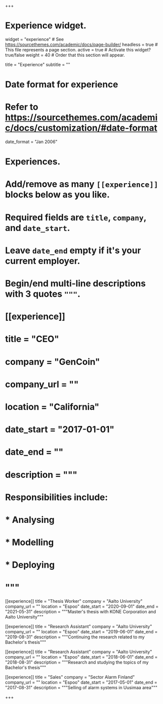+++
# Experience widget.
widget = "experience"  # See https://sourcethemes.com/academic/docs/page-builder/
headless = true  # This file represents a page section.
active = true  # Activate this widget? true/false
weight = 40  # Order that this section will appear.

title = "Experience"
subtitle = ""

# Date format for experience
#   Refer to https://sourcethemes.com/academic/docs/customization/#date-format
date_format = "Jan 2006"

# Experiences.
#   Add/remove as many `[[experience]]` blocks below as you like.
#   Required fields are `title`, `company`, and `date_start`.
#   Leave `date_end` empty if it's your current employer.
#   Begin/end multi-line descriptions with 3 quotes `"""`.
# [[experience]]
#  title = "CEO"
#  company = "GenCoin"
#  company_url = ""
#  location = "California"
#  date_start = "2017-01-01"
#  date_end = ""
#  description = """
#  Responsibilities include:
#  
#  * Analysing
#  * Modelling
#  * Deploying
#  """

[[experience]]
  title = "Thesis Worker"
  company = "Aalto University"
  company_url = ""
  location = "Espoo"
  date_start = "2020-09-01"
  date_end = "2021-05-31"
  description = """Master's thesis with KONE Corporation and Aalto University"""

[[experience]]
  title = "Research Assistant"
  company = "Aalto University"
  company_url = ""
  location = "Espoo"
  date_start = "2019-06-01"
  date_end = "2019-08-31"
  description = """Continuing the research related to my Bachelor's thesis"""
  
[[experience]]
  title = "Research Assistant"
  company = "Aalto University"
  company_url = ""
  location = "Espoo"
  date_start = "2018-06-01"
  date_end = "2018-08-31"
  description = """Research and studying the topics of my Bachelor's thesis"""

[[experience]]
  title = "Sales"
  company = "Sector Alarm Finland"
  company_url = ""
  location = "Espoo"
  date_start = "2017-05-01"
  date_end = "2017-08-31"
  description = """Selling of alarm systems in Uusimaa area"""

+++
